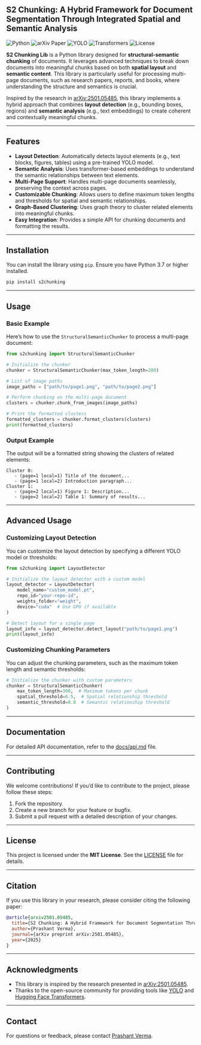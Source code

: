 
## S2 Chunking: A Hybrid Framework for Document Segmentation Through Integrated Spatial and Semantic Analysis
![Python](https://img.shields.io/badge/Python-3.9%2B-blue)
![arXiv Paper](https://img.shields.io/badge/arXiv-2501.05485-b31b1b)
![YOLO](https://img.shields.io/badge/YOLO-v10-orange)
![Transformers](https://img.shields.io/badge/Transformers-Hugging%20Face-yellow)
![License](https://img.shields.io/badge/License-MIT-green)

**S2 Chunking Lib** is a Python library designed for **structural-semantic chunking** of documents. It leverages advanced techniques to break down documents into meaningful chunks based on both **spatial layout** and **semantic content**. This library is particularly useful for processing multi-page documents, such as research papers, reports, and books, where understanding the structure and semantics is crucial.

Inspired by the research in [arXiv:2501.05485](https://arxiv.org/pdf/2501.05485), this library implements a hybrid approach that combines **layout detection** (e.g., bounding boxes, regions) and **semantic analysis** (e.g., text embeddings) to create coherent and contextually meaningful chunks.

---

## Features

- **Layout Detection**: Automatically detects layout elements (e.g., text blocks, figures, tables) using a pre-trained YOLO model.
- **Semantic Analysis**: Uses transformer-based embeddings to understand the semantic relationships between text elements.
- **Multi-Page Support**: Handles multi-page documents seamlessly, preserving the context across pages.
- **Customizable Chunking**: Allows users to define maximum token lengths and thresholds for spatial and semantic relationships.
- **Graph-Based Clustering**: Uses graph theory to cluster related elements into meaningful chunks.
- **Easy Integration**: Provides a simple API for chunking documents and formatting the results.

---

## Installation

You can install the library using `pip`. Ensure you have Python 3.7 or higher installed.

```bash
pip install s2chunking
```

---

## Usage

### Basic Example

Here’s how to use the `StructuralSemanticChunker` to process a multi-page document:

```python
from s2chunking import StructuralSemanticChunker

# Initialize the chunker
chunker = StructuralSemanticChunker(max_token_length=200)

# List of image paths
image_paths = ["path/to/page1.png", "path/to/page2.png"]

# Perform chunking on the multi-page document
clusters = chunker.chunk_from_images(image_paths)

# Print the formatted clusters
formatted_clusters = chunker.format_clusters(clusters)
print(formatted_clusters)
```

### Output Example

The output will be a formatted string showing the clusters of related elements:

```
Cluster 0:
   - (page=1 local=1) Title of the document...
   - (page=1 local=2) Introduction paragraph...
Cluster 1:
   - (page=2 local=1) Figure 1: Description...
   - (page=2 local=2) Table 1: Summary of results...
```

---

## Advanced Usage

### Customizing Layout Detection

You can customize the layout detection by specifying a different YOLO model or thresholds:

```python
from s2chunking import LayoutDetector

# Initialize the layout detector with a custom model
layout_detector = LayoutDetector(
    model_name="custom_model.pt",
    repo_id="your-repo-id",
    weights_folder="weight",
    device="cuda"  # Use GPU if available
)

# Detect layout for a single page
layout_info = layout_detector.detect_layout("path/to/page1.png")
print(layout_info)
```

### Customizing Chunking Parameters

You can adjust the chunking parameters, such as the maximum token length and semantic thresholds:

```python
# Initialize the chunker with custom parameters
chunker = StructuralSemanticChunker(
    max_token_length=300,  # Maximum tokens per chunk
    spatial_threshold=0.5,  # Spatial relationship threshold
    semantic_threshold=0.8  # Semantic relationship threshold
)
```

---

## Documentation

For detailed API documentation, refer to the [docs/api.md](docs/api.md) file.

---

## Contributing

We welcome contributions! If you’d like to contribute to the project, please follow these steps:

1. Fork the repository.
2. Create a new branch for your feature or bugfix.
3. Submit a pull request with a detailed description of your changes.

---

## License

This project is licensed under the **MIT License**. See the [LICENSE](LICENSE) file for details.

---

## Citation

If you use this library in your research, please consider citing the following paper:

```bibtex
@article{arxiv2501.05485,
  title={S2 Chunking: A Hybrid Framework for Document Segmentation Through Integrated Spatial and Semantic Analysis},
  author={Prashant Verma},
  journal={arXiv preprint arXiv:2501.05485},
  year={2025}
}
```

---

## Acknowledgments

- This library is inspired by the research presented in [arXiv:2501.05485](https://arxiv.org/pdf/2501.05485).
- Thanks to the open-source community for providing tools like [YOLO](https://github.com/ultralytics/ultralytics) and [Hugging Face Transformers](https://huggingface.co/).

---

## Contact

For questions or feedback, please contact [Prashant Verma](mailto:prashant27050@gmail.com).

